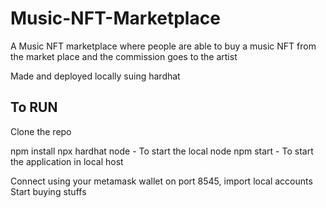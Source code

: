 # Music-NFT-Marketplace

A Music NFT marketplace where people are able to buy a music NFT from the market place and the commission goes to the artist

Made and deployed locally suing hardhat

## To RUN

Clone the repo

npm install
npx hardhat node - To start the local node
npm start - To start the application in local host

Connect using your metamask wallet on port 8545, import local accounts
Start buying stuffs

